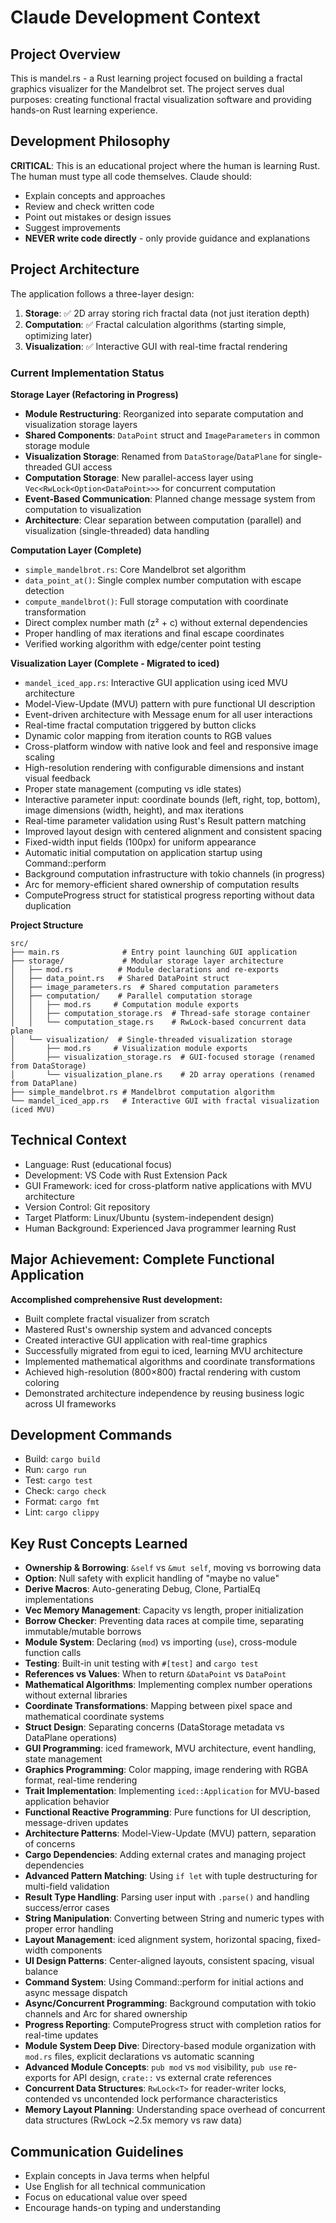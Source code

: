 # Claude Development Context

## Project Overview
This is mandel.rs - a Rust learning project focused on building a fractal graphics visualizer for the Mandelbrot set. The project serves dual purposes: creating functional fractal visualization software and providing hands-on Rust learning experience.

## Development Philosophy
**CRITICAL**: This is an educational project where the human is learning Rust. The human must type all code themselves. Claude should:
- Explain concepts and approaches
- Review and check written code
- Point out mistakes or design issues
- Suggest improvements
- **NEVER write code directly** - only provide guidance and explanations

## Project Architecture
The application follows a three-layer design:

1. **Storage**: ✅ 2D array storing rich fractal data (not just iteration depth)
2. **Computation**: ✅ Fractal calculation algorithms (starting simple, optimizing later)
3. **Visualization**: ✅ Interactive GUI with real-time fractal rendering

### Current Implementation Status

**Storage Layer (Refactoring in Progress)**
- **Module Restructuring**: Reorganized into separate computation and visualization storage layers
- **Shared Components**: `DataPoint` struct and `ImageParameters` in common storage module
- **Visualization Storage**: Renamed from `DataStorage`/`DataPlane` for single-threaded GUI access
- **Computation Storage**: New parallel-access layer using `Vec<RwLock<Option<DataPoint>>>` for concurrent computation
- **Event-Based Communication**: Planned change message system from computation to visualization
- **Architecture**: Clear separation between computation (parallel) and visualization (single-threaded) data handling

**Computation Layer (Complete)**
- `simple_mandelbrot.rs`: Core Mandelbrot set algorithm
- `data_point_at()`: Single complex number computation with escape detection
- `compute_mandelbrot()`: Full storage computation with coordinate transformation
- Direct complex number math (z² + c) without external dependencies
- Proper handling of max iterations and final escape coordinates
- Verified working algorithm with edge/center point testing

**Visualization Layer (Complete - Migrated to iced)**
- `mandel_iced_app.rs`: Interactive GUI application using iced MVU architecture
- Model-View-Update (MVU) pattern with pure functional UI description
- Event-driven architecture with Message enum for all user interactions
- Real-time fractal computation triggered by button clicks
- Dynamic color mapping from iteration counts to RGB values
- Cross-platform window with native look and feel and responsive image scaling
- High-resolution rendering with configurable dimensions and instant visual feedback
- Proper state management (computing vs idle states)
- Interactive parameter input: coordinate bounds (left, right, top, bottom), image dimensions (width, height), and max iterations
- Real-time parameter validation using Rust's Result pattern matching
- Improved layout design with centered alignment and consistent spacing
- Fixed-width input fields (100px) for uniform appearance
- Automatic initial computation on application startup using Command::perform
- Background computation infrastructure with tokio channels (in progress)
- Arc<DataStorage> for memory-efficient shared ownership of computation results
- ComputeProgress struct for statistical progress reporting without data duplication

**Project Structure**
```
src/
├── main.rs              # Entry point launching GUI application
├── storage/             # Modular storage layer architecture
│   ├── mod.rs          # Module declarations and re-exports
│   ├── data_point.rs   # Shared DataPoint struct
│   ├── image_parameters.rs  # Shared computation parameters
│   ├── computation/    # Parallel computation storage
│   │   ├── mod.rs     # Computation module exports
│   │   ├── computation_storage.rs  # Thread-safe storage container
│   │   └── computation_stage.rs    # RwLock-based concurrent data plane
│   └── visualization/  # Single-threaded visualization storage
│       ├── mod.rs     # Visualization module exports
│       ├── visualization_storage.rs  # GUI-focused storage (renamed from DataStorage)
│       └── visualization_plane.rs    # 2D array operations (renamed from DataPlane)
├── simple_mandelbrot.rs # Mandelbrot computation algorithm
└── mandel_iced_app.rs   # Interactive GUI with fractal visualization (iced MVU)
```

## Technical Context
- Language: Rust (educational focus)
- Development: VS Code with Rust Extension Pack
- GUI Framework: iced for cross-platform native applications with MVU architecture
- Version Control: Git repository
- Target Platform: Linux/Ubuntu (system-independent design)
- Human Background: Experienced Java programmer learning Rust

## Major Achievement: Complete Functional Application
**Accomplished comprehensive Rust development:**
- Built complete fractal visualizer from scratch
- Mastered Rust's ownership system and advanced concepts
- Created interactive GUI application with real-time graphics
- Successfully migrated from egui to iced, learning MVU architecture
- Implemented mathematical algorithms and coordinate transformations
- Achieved high-resolution (800×800) fractal rendering with custom coloring
- Demonstrated architecture independence by reusing business logic across UI frameworks

## Development Commands
- Build: `cargo build`
- Run: `cargo run`
- Test: `cargo test`
- Check: `cargo check`
- Format: `cargo fmt`
- Lint: `cargo clippy`

## Key Rust Concepts Learned
- **Ownership & Borrowing**: `&self` vs `&mut self`, moving vs borrowing data
- **Option<T>**: Null safety with explicit handling of "maybe no value"
- **Derive Macros**: Auto-generating Debug, Clone, PartialEq implementations
- **Vec Memory Management**: Capacity vs length, proper initialization
- **Borrow Checker**: Preventing data races at compile time, separating immutable/mutable borrows
- **Module System**: Declaring (`mod`) vs importing (`use`), cross-module function calls
- **Testing**: Built-in unit testing with `#[test]` and `cargo test`
- **References vs Values**: When to return `&DataPoint` vs `DataPoint`
- **Mathematical Algorithms**: Implementing complex number operations without external libraries
- **Coordinate Transformations**: Mapping between pixel space and mathematical coordinate systems
- **Struct Design**: Separating concerns (DataStorage metadata vs DataPlane operations)
- **GUI Programming**: iced framework, MVU architecture, event handling, state management
- **Graphics Programming**: Color mapping, image rendering with RGBA format, real-time rendering
- **Trait Implementation**: Implementing `iced::Application` for MVU-based application behavior
- **Functional Reactive Programming**: Pure functions for UI description, message-driven updates
- **Architecture Patterns**: Model-View-Update (MVU) pattern, separation of concerns
- **Cargo Dependencies**: Adding external crates and managing project dependencies
- **Advanced Pattern Matching**: Using `if let` with tuple destructuring for multi-field validation
- **Result Type Handling**: Parsing user input with `.parse()` and handling success/error cases
- **String Manipulation**: Converting between String and numeric types with proper error handling
- **Layout Management**: iced alignment system, horizontal spacing, fixed-width components
- **UI Design Patterns**: Center-aligned layouts, consistent spacing, visual balance
- **Command System**: Using Command::perform for initial actions and async message dispatch
- **Async/Concurrent Programming**: Background computation with tokio channels and Arc for shared ownership
- **Progress Reporting**: ComputeProgress struct with completion ratios for real-time updates
- **Module System Deep Dive**: Directory-based module organization with `mod.rs` files, explicit declarations vs automatic scanning
- **Advanced Module Concepts**: `pub mod` vs `mod` visibility, `pub use` re-exports for API design, `crate::` vs external crate references
- **Concurrent Data Structures**: `RwLock<T>` for reader-writer locks, contended vs uncontended lock performance characteristics
- **Memory Layout Planning**: Understanding space overhead of concurrent data structures (RwLock ~2.5x memory vs raw data)

## Communication Guidelines
- Explain concepts in Java terms when helpful
- Use English for all technical communication
- Focus on educational value over speed
- Encourage hands-on typing and understanding